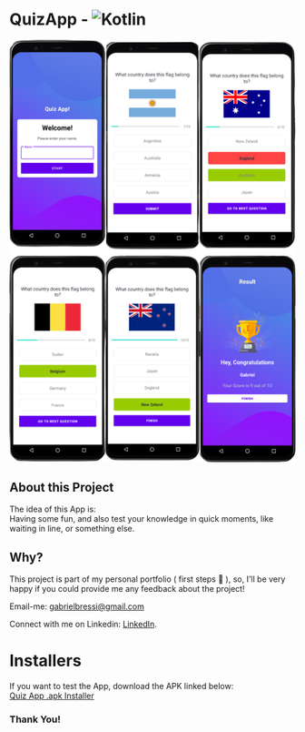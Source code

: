 # QuizApp - ![Kotlin](https://img.shields.io/badge/-Kotlin-fefefe??style=for-the-badge&logo=kotlin)&nbsp;


![AppScreenshots](https://github.com/GabrielBressi/QuizApp/blob/master/screenshots/App%20Screenshots.png)

## About this Project

The idea of this App is:<br>
Having some fun, and also test your knowledge in quick moments, like waiting in line, or something else.

## Why?
This project is part of my personal portfolio ( first steps 🤩 ), so, I'll be very happy if you could provide me any feedback about the project!

Email-me: gabrielbressi@gmail.com

Connect with me on Linkedin: [LinkedIn](https://www.linkedin.com/in/gabriel-bressi-da-silva-b058a91a4/).

# Installers
If you want to test the App, download the APK linked below:<br/>
[Quiz App .apk Installer](https://drive.google.com/file/d/1kd82YsHZUEJ-nk3sBkPxzfPN6T4RvxD7/view?usp=sharing)


### Thank You!
